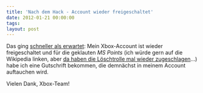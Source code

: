 ```yaml
---
title: 'Nach dem Hack - Account wieder freigeschaltet'
date: 2012-01-21 00:00:00 
tags: 
layout: post
---
```

Das ging [schneller als erwartet][0]: Mein Xbox-Account ist wieder freigeschaltet und für die geklauten *MS Points* (ich würde gern auf die Wikipedia linken, aber [da haben die Löschtrolle mal wieder zugeschlagen][1]...) habe ich eine Gutschrift bekommen, die demnächst in meinem Account auftauchen wird.

Vielen Dank, Xbox-Team!

[0]: /2012/01/15/mein-xbox-live-account-wurde-gehackt/
[1]: http://de.wikipedia.org/w/index.php?title=Microsoft_Points
